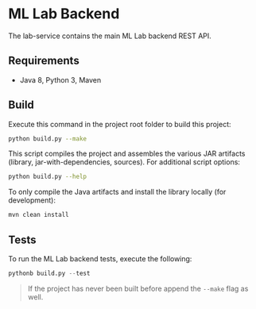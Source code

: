 # ML Lab Backend

The lab-service contains the main ML Lab backend REST API.

## Requirements

- Java 8, Python 3, Maven

## Build

Execute this command in the project root folder to build this project:

```bash
python build.py --make
```

This script compiles the project and assembles the various JAR artifacts (library, jar-with-dependencies, sources). For additional script options:

```bash
python build.py --help
```

To only compile the Java artifacts and install the library locally (for development):

```bash
mvn clean install
```

## Tests

To run the ML Lab backend tests, execute the following:

```python
pythonb build.py --test
```

> If the project has never been built before append the `--make` flag as well.
